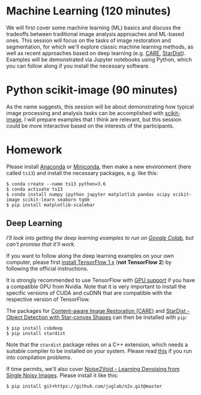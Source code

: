 # Machine Learning (120 minutes)

We will first cover some machine learning (ML) basics and discuss the tradeoffs between traditional image analysis approaches and ML-based ones.
This session will focus on the tasks of image restoration and segmentation, for which we'll explore classic machine learning methods, as well as recent approaches based on deep learning (e.g. [CARE](http://csbdeep.bioimagecomputing.com), [StarDist](https://github.com/mpicbg-csbd/stardist)).
Examples will be demonstrated via Jupyter notebooks using Python, which you can follow along if you install the necessary software.


# Python scikit-image (90 minutes)

As the name suggests, this session will be about demonstrating how 
typical image processing and analysis tasks can be accomplished with 
[scikit-image](https://scikit-image.org/). I will prepare examples that I think are relevant, but this session could be more interactive based on the interests of the participants.


# Homework

Please install [Anaconda](https://www.anaconda.com/distribution/) or [Miniconda](https://docs.conda.io/en/latest/miniconda.html), then make a new environment (here called `ts13`) and install the necessary packages, e.g. like this:

```console
$ conda create --name ts13 python=3.6
$ conda activate ts13
$ conda install numpy ipython jupyter matplotlib pandas scipy scikit-image scikit-learn seaborn tqdm
$ pip install matplotlib-scalebar
```

## Deep Learning

*I'll look into getting the deep learning examples to run on [Google Colab](https://colab.research.google.com), but can't promise that it'll work.*

If you want to follow along the deep learning examples on your own computer, please first [install TensorFlow 1.x](https://www.tensorflow.org/install) (**not TensorFlow 2**) by following the official instructions.

It is strongly recommended to use TensorFlow with [GPU support](https://www.tensorflow.org/install/gpu) if you have a compatible GPU from Nvidia. Note that it is very important to install the specific versions of CUDA and cuDNN that are compatible with the respective version of TensorFlow.

The packages for [Content-aware Image Restoration (CARE)](http://csbdeep.bioimagecomputing.com) and [StarDist - Object Detection with Star-convex Shapes](https://github.com/mpicbg-csbd/stardist) can then be installed with `pip`:

```console
$ pip install csbdeep
$ pip install stardist
```

Note that the `stardist` package relies on a C++ extension, which needs a suitable compiler to be installed on your system. Please read [this](https://github.com/mpicbg-csbd/stardist/blob/master/README.md#troubleshooting)
if you run into compilation problems.

If time permits, we'll also cover [Noise2Void - Learning Denoising from Single Noisy Images](https://github.com/juglab/n2v). Please install it like this:

```console
$ pip install git+https://github.com/juglab/n2v.git@master
```
